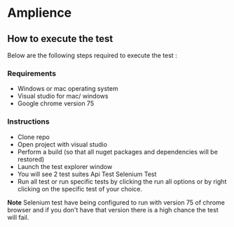 # Amplience




## How to execute the test

Below are the following steps required to execute the test :
### Requirements 
- Windows or mac operating system
- Visual studio for mac/ windows 
- Google chrome version 75

### Instructions
- Clone repo
- Open project with visual studio 
- Perform a build (so that all nuget packages and dependencies will be restored) 
- Launch the test explorer window 
- You will see 2 test suites 
   Api Test 
   Selenium Test
- Run all test or run specific tests by clicking the run all options or by right clicking on the specific test of your choice. 

**Note**
 Selenium test have being configured to run with version 75 of chrome browser and if you don't have that version there is a high chance the test will fail. 


